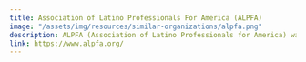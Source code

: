```yaml
---
title: Association of Latino Professionals For America (ALPFA)
image: "/assets/img/resources/similar-organizations/alpfa.png"
description: ALPFA (Association of Latino Professionals for America) was the first national Latino professional association in the United States, established in Los Angeles in 1972.
link: https://www.alpfa.org/
---
```

